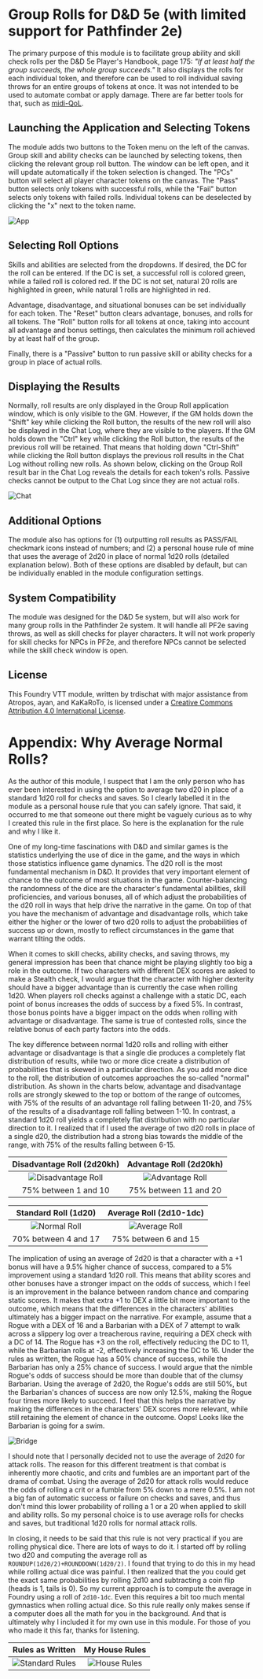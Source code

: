 # Group Rolls for D&D 5e (with limited support for Pathfinder 2e)

The primary purpose of this module is to facilitate group ability and skill check rolls per the D&D 5e Player's Handbook, page 175: *"If at least half the group succeeds, the whole group succeeds."*  It also displays the rolls for each individual token, and therefore can be used to roll individual saving throws for an entire groups of tokens at once. It was not intended to be used to automate combat or apply damage. There are far better tools for that, such as [midi-QoL](https://foundryvtt.com/packages/midi-qol).

## Launching the Application and Selecting Tokens

The module adds two buttons to the Token menu on the left of the canvas. Group skill and ability checks can be launched by selecting tokens, then clicking the relevant group roll button. The window can be left open, and it will update automatically if the token selection is changed.  The "PCs" button will select all player character tokens on the canvas.  The "Pass" button selects only tokens with successful rolls, while the "Fail" button selects only tokens with failed rolls.  Individual tokens can be deselected by clicking the "x" next to the token name.

![App](images/App.jpg)

## Selecting Roll Options

Skills and abilities are selected from the dropdowns.  If desired, the DC for the roll can be entered.  If the DC is set, a successful roll is colored green, while a failed roll is colored red.  If the DC is not set, natural 20 rolls are highlighted in green, while natural 1 rolls are highlighted in red.

Advantage, disadvantage, and situational bonuses can be set individually for each token.  The "Reset" button clears advantage, bonuses, and rolls for all tokens.  The "Roll" button rolls for all tokens at once, taking into account all advantage and bonus settings, then calculates the minimum roll achieved by at least half of the group.

Finally, there is a "Passive" button to run passive skill or ability checks for a group in place of actual rolls.  

## Displaying the Results

Normally, roll results are only displayed in the Group Roll application window, which is only visible to the GM.  However, if the GM holds down the "Shift" key while clicking the Roll button, the results of the new roll will also be displayed in the Chat Log, where they are visible to the players.  If the GM holds down the "Ctrl" key while clicking the Roll button, the results of the previous roll will be retained.  That means that holding down "Ctrl-Shift" while clicking the Roll button displays the previous roll results in the Chat Log without rolling new rolls.  As shown below, clicking on the Group Roll result bar in the Chat Log reveals the details for each token's rolls.  Passive checks cannot be output to the Chat Log since they are not actual rolls.

![Chat](images/Chat.jpg)

## Additional Options

The module also has options for (1) outputting roll results as PASS/FAIL checkmark icons instead of numbers; and (2) a personal house rule of mine that uses the average of 2d20 in place of normal 1d20 rolls (detailed explanation below).  Both of these options are disabled by default, but can be individually enabled in the module configuration settings.

## System Compatibility

The module was designed for the D&D 5e system, but will also work for many group rolls in the Pathfinder 2e system.  It will handle all PF2e saving throws, as well as skill checks for player characters.  It will not work properly for skill checks for NPCs in PF2e, and therefore NPCs cannot be selected while the skill check window is open.

## License

This Foundry VTT module, written by trdischat with major assistance from Atropos, ayan, and KaKaRoTo, is licensed under a [Creative Commons Attribution 4.0 International License](http://creativecommons.org/licenses/by/4.0/).

# Appendix: Why Average Normal Rolls?

As the author of this module, I suspect that I am the only person who has ever been interested in using the option to average two d20 in place of a standard 1d20 roll for checks and saves. So I clearly labelled it in the module as a personal house rule that you can safely ignore. That said, it occurred to me that someone out there might be vaguely curious as to why I created this rule in the first place. So here is the explanation for the rule and why I like it.

One of my long-time fascinations with D&D and similar games is the statistics underlying the use of dice in the game, and the ways in which those statistics influence game dynamics. The d20 roll is the most fundamental mechanism in D&D. It provides that very important element of chance to the outcome of most situations in the game. Counter-balancing the randomness of the dice are the character's fundamental abilities, skill proficiencies, and various bonuses, all of which adjust the probabilities of the d20 roll in ways that help drive the narrative in the game. On top of that you have the mechanism of advantage and disadvantage rolls, which take either the higher or the lower of two d20 rolls to adjust the probabilities of success up or down, mostly to reflect circumstances in the game that warrant tilting the odds.

When it comes to skill checks, ability checks, and saving throws, my general impression has been  that chance might be playing slightly too big a role in the outcome. If two characters with different DEX scores are asked to make a Stealth check, I would argue that the character with higher dexterity should have a bigger advantage than is currently the case when rolling 1d20. When players roll checks against a challenge with a static DC, each point of bonus increases the odds of success by a fixed 5%. In contrast, those bonus points have a bigger impact on the odds when rolling with advantage or disadvantage. The same is true of contested rolls, since the relative bonus of each party factors into the odds.

The key difference between normal 1d20 rolls and rolling with either advantage or disadvantage is that a single die produces a completely flat distribution of results, while two or more dice create a distribution of probabilities that is skewed in a particular direction. As you add more dice to the roll, the distribution of outcomes approaches the so-called "normal" distribution. As shown in the charts below, advantage and disadvantage rolls are strongly skewed to the top or bottom of the range of outcomes, with 75% of the results of an advantage roll falling between 11-20, and 75% of the results of a disadvantage roll falling between 1-10. In contrast, a standard 1d20 roll yields a completely flat distribution with no particular direction to it. I realized that if I used the average of two d20 rolls in place of a single d20, the distribution had a strong bias towards the middle of the range, with 75% of the results falling between 6-15.

|Disadvantage Roll (2d20kh)|Advantage Roll (2d20kh)|
|:----:|:----:|
|![Disadvantage Roll](images/Roll_Disadvantage.jpg)|![Advantage Roll](images/Roll_Advantage.jpg)|
|75% between 1 and 10|75% between 11 and 20|

|Standard Roll (1d20)|Average Roll (2d10-1dc)|
|:----:|:----:|
|![Normal Roll](images/Roll_Normal.jpg)|![Average Roll](images/Roll_Average.jpg)|
|70% between 4 and 17|75% between 6 and 15|

The implication of using an average of 2d20 is that a character with a +1 bonus will have a 9.5% higher chance of success, compared to a 5% improvement using a standard 1d20 roll. This means that ability scores and other bonuses have a stronger impact on the odds of success, which I feel is an improvement in the balance between random chance and comparing static scores. It makes that extra +1 to DEX a little bit more important to the outcome, which means that the differences in the characters' abilities ultimately has a bigger impact on the narrative. For example, assume that a Rogue with a DEX of 16 and a Barbarian with a DEX of 7 attempt to walk across a slippery log over a treacherous ravine, requiring a DEX check with a DC of 14. The Rogue has +3 on the roll, effectively reducing the DC to 11, while the Barbarian rolls at -2, effectively increasing the DC to 16. Under the rules as written, the Rogue has a 50% chance of success, while the Barbarian has only a 25% chance of success. I would argue that the nimble Rogue's odds of success should be more than double that of the clumsy Barbarian. Using the average of 2d20, the Rogue's odds are still 50%, but the Barbarian's chances of success are now only 12.5%, making the Rogue four times more likely to succeed. I feel that this helps the narrative by making the differences in the characters' DEX scores more relevant, while still retaining the element of chance in the outcome. Oops! Looks like the Barbarian is going for a swim.

![Bridge](images/Bridge.jpg)

I should note that I personally decided not to use the average of 2d20 for attack rolls. The reason for this different treatment is that combat is inherently more chaotic, and crits and fumbles are an important part of the drama of combat. Using the average of 2d20 for attack rolls would reduce the odds of rolling a crit or a fumble from 5% down to a mere 0.5%. I am not a big fan of automatic success or failure on checks and saves, and thus don't mind this lower probability of rolling a 1 or a 20 when applied to skill and ability rolls.  So my personal choice is to use average rolls for checks and saves, but traditional 1d20 rolls for normal attack rolls.

In closing, it needs to be said that this rule is not very practical if you are rolling physical dice. There are lots of ways to do it. I started off by rolling two d20 and computing the average roll as `ROUNDUP(1d20/2)+ROUNDDOWN(1d20/2)`. I found that trying to do this in my head while rolling actual dice was painful. I then realized that the you could get the exact same probabilities by rolling 2d10 and subtracting a coin flip (heads is 1, tails is 0). So my current approach is to compute the average in Foundry using a roll of `2d10-1dc`.  Even this requires a bit too much mental gymnastics when rolling actual dice. So this rule really only makes sense if a computer does all the math for you in the background. And that is ultimately why I included it for my own use in this module. For those of you who made it this far, thanks for listening.

|Rules as Written|My House Rules|
|:----:|:----:|
|![Standard Rules](images/Rolls_Standard.jpg)|![House Rules](images/Rolls_House.jpg)|
